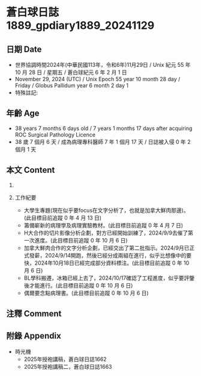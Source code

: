 [_metadata_:encoding]: - "utf-8"
[_metadata_:language]: - "zh-Hant-TW"
[_metadata_:fileformat]: - "markdown"
[_metadata_:MIME_type]: - "text/plain"
[_metadata_:markdown_version]: - "commonmark version 0.30"
[_metadata_:markdown_spec]: - "https://spec.commonmark.org/0.30/"

# 蒼白球日誌1889_gpdiary1889_20241129 #

## 日期 Date ##

* 世界協調時間2024年(中華民國113年，令和6年)11月29日 / Unix 紀元 55 年 10 月 28 日 / 星期五 / 蒼白球紀元 6 年 2 月 1 日
* November 29, 2024 (UTC) / Unix Epoch 55 year 10 month 28 day / Friday / Globus Pallidum year 6 month 2 day 1
* 特殊註記:

## 年齡 Age ##

* 38 years 7 months 6 days old / 7 years 1 months 17 days after acquiring ROC Surgical Pathology Licence
* 38 歲 7 個月 6 天 / 成為病理專科醫師 7 年 1 個月 17 天 / 日誌被入侵 0 年 2 個月 1 天

## 本文 Content ##

1. 

2. 工作紀要

    - 大學生專題(現在似乎要focus在文字分析了，也就是加拿大鮮肉那邊)。(此目標目前追蹤 0 年 4 月 13 日)
    - 籌備嶄新的病理學及病理實驗教材。(此目標目前追蹤 0 年 4 月 7 日)
    - H大合作的切片影像分析企劃，對方已經開始訓練了，2024/9/9去催了第一次進度。(此目標目前追蹤 0 年 10 月 6 日)
    - 加拿大鮮肉合作的文字分析企劃，已經交出了第二批指示。2024/9月已正式發薪，2024/9/14開跑，然後已經分成兩組在進行，似乎比想像中的要快，2024年10月18日已經完成部分資料標注。(此目標目前追蹤 0 年 10 月 6 日)
    - BL學科搬遷，冰箱已經上去了，2024/10/17確認了工程進度，似乎要評鑒後才能進行。(此目標目前追蹤 0 年 10 月 6 日)
    - 偶爾要念點病理書。(此目標目前追蹤 0 年 10 月 6 日)

## 注釋 Comment ##


## 附錄 Appendix ##

* 時光機
    - 2025年授袍講稿，蒼白球日誌1662
    - 2025年授袍講稿二，蒼白球日誌1663
